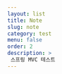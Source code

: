 ```yaml
---
layout: list
title: Note
slug: note
category: test
menu: false
order: 2
description: >
 스프링 MVC 테스트
---
```

